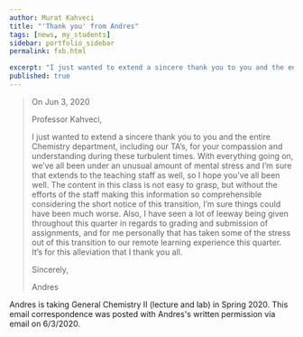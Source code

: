 ```yaml
---
author: Murat Kahveci
title: "'Thank you' from Andres"
tags: [news, my_students]
sidebar: portfolio_sidebar
permalink: fxb.html

excerpt: "I just wanted to extend a sincere thank you to you and the entire Chemistry department, including our TA’s, for your compassion and understanding during these turbulent times. With everything going on, we’ve all been under an unusual amount of mental stress and I’m sure that extends to the teaching staff as well, so I hope you’ve all been well."
published: true 
---
```


> On Jun 3, 2020
>
> Professor Kahveci,
>
> I just wanted to extend a sincere thank you to you and the entire Chemistry department, including our TA’s, for your compassion and understanding during these turbulent times. With everything going on, we’ve all been under an unusual amount of mental stress and I’m sure that extends to the teaching staff as well, so I hope you’ve all been well. The content in this class is not easy to grasp, but without the efforts of the staff making this information so comprehensible considering the short notice of this transition, I’m sure things could have been much worse. Also, I have seen a lot of leeway being given throughout this quarter in regards to grading and submission of assignments, and for me personally that has taken some of the stress out of this transition to our remote learning experience this quarter. It’s for this alleviation that I thank you all.
>
> Sincerely, 
>
> Andres

Andres is taking General Chemistry II (lecture and lab) in Spring 2020. This email correspondence was posted with Andres's written permission via email on 6/3/2020.